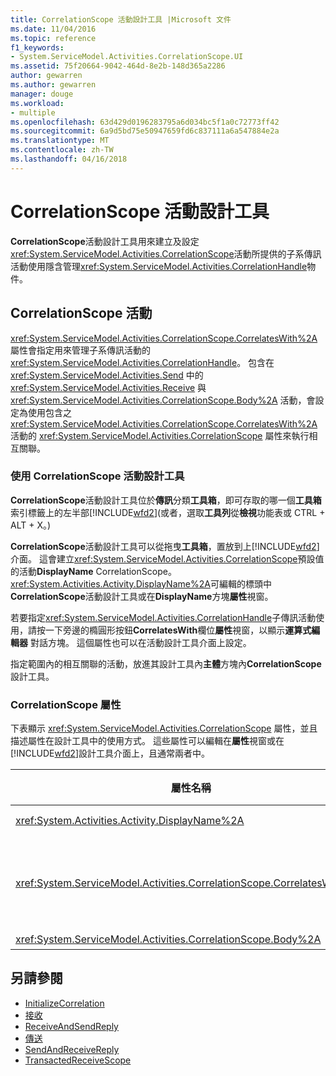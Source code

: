```yaml
---
title: CorrelationScope 活動設計工具 |Microsoft 文件
ms.date: 11/04/2016
ms.topic: reference
f1_keywords:
- System.ServiceModel.Activities.CorrelationScope.UI
ms.assetid: 75f20664-9042-464d-8e2b-148d365a2286
author: gewarren
ms.author: gewarren
manager: douge
ms.workload:
- multiple
ms.openlocfilehash: 63d429d0196283795a6d034bc5f1a0c72773ff42
ms.sourcegitcommit: 6a9d5bd75e50947659fd6c837111a6a547884e2a
ms.translationtype: MT
ms.contentlocale: zh-TW
ms.lasthandoff: 04/16/2018
---
```

# <a name="correlationscope-activity-designer"></a>CorrelationScope 活動設計工具
**CorrelationScope**活動設計工具用來建立及設定<xref:System.ServiceModel.Activities.CorrelationScope>活動所提供的子系傳訊活動使用隱含管理<xref:System.ServiceModel.Activities.CorrelationHandle>物件。

## <a name="the-correlationscope-activity"></a>CorrelationScope 活動
 <xref:System.ServiceModel.Activities.CorrelationScope.CorrelatesWith%2A> 屬性會指定用來管理子系傳訊活動的 <xref:System.ServiceModel.Activities.CorrelationHandle>。 包含在 <xref:System.ServiceModel.Activities.Send> 中的 <xref:System.ServiceModel.Activities.Receive> 與 <xref:System.ServiceModel.Activities.CorrelationScope.Body%2A> 活動，會設定為使用包含之 <xref:System.ServiceModel.Activities.CorrelationScope.CorrelatesWith%2A> 活動的 <xref:System.ServiceModel.Activities.CorrelationScope> 屬性來執行相互關聯。

### <a name="using-the-correlationscope-activity-designer"></a>使用 CorrelationScope 活動設計工具
 **CorrelationScope**活動設計工具位於**傳訊**分類**工具箱**，即可存取的哪一個**工具箱**  索引標籤上的左半部[!INCLUDE[wfd2](../workflow-designer/includes/wfd2_md.md)](或者，選取**工具列**從**檢視**功能表或 CTRL + ALT + X。)

 **CorrelationScope**活動設計工具可以從拖曳**工具箱**，置放到上[!INCLUDE[wfd2](../workflow-designer/includes/wfd2_md.md)]介面。 這會建立<xref:System.ServiceModel.Activities.CorrelationScope>預設值的活動**DisplayName** CorrelationScope。 <xref:System.Activities.Activity.DisplayName%2A>可編輯的標頭中**CorrelationScope**活動設計工具或在**DisplayName**方塊**屬性**視窗。

 若要指定<xref:System.ServiceModel.Activities.CorrelationHandle>子傳訊活動使用，請按一下旁邊的橢圓形按鈕**CorrelatesWith**欄位**屬性**視窗，以顯示**運算式編輯器**  對話方塊。 這個屬性也可以在活動設計工具介面上設定。

 指定範圍內的相互關聯的活動，放進其設計工具內**主體**方塊內**CorrelationScope**設計工具。

### <a name="the-correlationscope-properties"></a>CorrelationScope 屬性
 下表顯示 <xref:System.ServiceModel.Activities.CorrelationScope> 屬性，並且描述屬性在設計工具中的使用方式。 這些屬性可以編輯在**屬性**視窗或在[!INCLUDE[wfd2](../workflow-designer/includes/wfd2_md.md)]設計工具介面上，且通常兩者中。

|屬性名稱|必要項|使用方式|
|-------------------|--------------|-----------|
|<xref:System.Activities.Activity.DisplayName%2A>|False|<xref:System.ServiceModel.Activities.InitializeCorrelation> 活動可選用的易記名稱。|
|<xref:System.ServiceModel.Activities.CorrelationScope.CorrelatesWith%2A>|False|指定用來管理子系傳訊活動的 <xref:System.ServiceModel.Activities.CorrelationHandle>。 如果沒有設定這個屬性，<xref:System.ServiceModel.Activities.CorrelationScope> 會自動建立隱含 <xref:System.ServiceModel.Activities.CorrelationHandle>。|
|<xref:System.ServiceModel.Activities.CorrelationScope.Body%2A>|False|指定相互關聯範圍內的活動。|

## <a name="see-also"></a>另請參閱

- [InitializeCorrelation](../workflow-designer/initializecorrelation-activity-designer.md)
- [接收](../workflow-designer/receive-activity-designer.md)
- [ReceiveAndSendReply](../workflow-designer/receiveandsendreply-template-designer.md)
- [傳送](../workflow-designer/send-activity-designer.md)
- [SendAndReceiveReply](../workflow-designer/sendandreceivereply-template-designer.md)
- [TransactedReceiveScope](../workflow-designer/transactedreceivescope-activity-designer.md)
